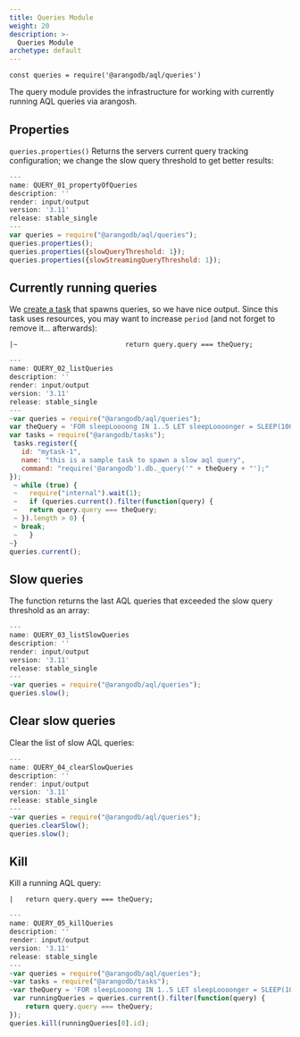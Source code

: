 ```yaml
---
title: Queries Module
weight: 20
description: >-
  Queries Module
archetype: default
---
```

`const queries = require('@arangodb/aql/queries')`

The query module provides the infrastructure for working with currently running AQL queries via arangosh.

## Properties

`queries.properties()` Returns the servers current query tracking configuration; we change the slow query threshold to get better results:

```js
---
name: QUERY_01_propertyOfQueries
description: ''
render: input/output
version: '3.11'
release: stable_single
---
var queries = require("@arangodb/aql/queries");
queries.properties();
queries.properties({slowQueryThreshold: 1});
queries.properties({slowStreamingQueryThreshold: 1});
```

## Currently running queries

We [create a task](tasks.md) that spawns queries, so we have nice output. Since this task
uses resources, you may want to increase `period` (and not forget to remove it... afterwards):

    |~                           return query.query === theQuery;
```js
---
name: QUERY_02_listQueries
description: ''
render: input/output
version: '3.11'
release: stable_single
---
~var queries = require("@arangodb/aql/queries");
var theQuery = 'FOR sleepLoooong IN 1..5 LET sleepLoooonger = SLEEP(1000) RETURN sleepLoooong';
var tasks = require("@arangodb/tasks");
 tasks.register({
   id: "mytask-1",
   name: "this is a sample task to spawn a slow aql query",
   command: "require('@arangodb').db._query('" + theQuery + "');"
});
 ~ while (true) {
 ~   require("internal").wait(1);
 ~   if (queries.current().filter(function(query) {
 ~   return query.query === theQuery;
 ~ }).length > 0) {
 ~ break;
 ~   }
~}
queries.current();
```

## Slow queries

The function returns the last AQL queries that exceeded the slow query threshold as an array:

```js
---
name: QUERY_03_listSlowQueries
description: ''
render: input/output
version: '3.11'
release: stable_single
---
~var queries = require("@arangodb/aql/queries");
queries.slow();
```

## Clear slow queries

Clear the list of slow AQL queries:

```js
---
name: QUERY_04_clearSlowQueries
description: ''
render: input/output
version: '3.11'
release: stable_single
---
~var queries = require("@arangodb/aql/queries");
queries.clearSlow();
queries.slow();
```

## Kill

Kill a running AQL query:

    |   return query.query === theQuery;
```js
---
name: QUERY_05_killQueries
description: ''
render: input/output
version: '3.11'
release: stable_single
---
~var queries = require("@arangodb/aql/queries");
~var tasks = require("@arangodb/tasks");
~var theQuery = 'FOR sleepLoooong IN 1..5 LET sleepLoooonger = SLEEP(1000) RETURN sleepLoooong';
 var runningQueries = queries.current().filter(function(query) {
    return query.query === theQuery;
});
queries.kill(runningQueries[0].id);
```

